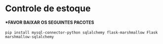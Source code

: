 # Controle de estoque

#### *FAVOR BAIXAR OS SEGUINTES PACOTES
```
pip install mysql-connector-python sqlalchemy flask-marshmallow Flask marshmallow-sqlalchemy
```
